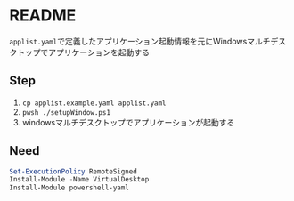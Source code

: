 # README

`applist.yaml`で定義したアプリケーション起動情報を元にWindowsマルチデスクトップでアプリケーションを起動する

## Step

1. `cp applist.example.yaml applist.yaml`
1. `pwsh ./setupWindow.ps1`
1. windowsマルチデスクトップでアプリケーションが起動する

## Need

```powershell
Set-ExecutionPolicy RemoteSigned
Install-Module -Name VirtualDesktop
Install-Module powershell-yaml
```
